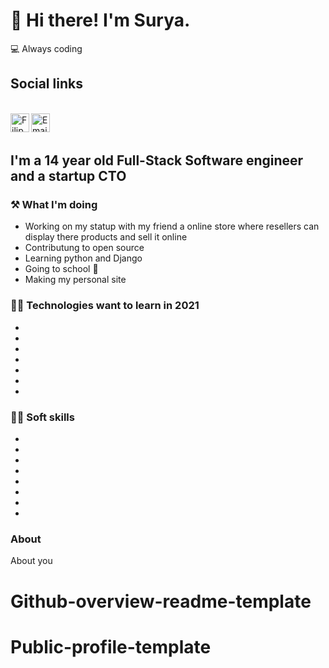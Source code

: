 ﻿# 👋 Hi there! I'm Surya.

💻 Always coding


## Social links

<br/>
<a href="https://twitter.com/suryadevelops">
  <img align="left" alt="Filippo Fonseca | Twitter" width="30px" src="https://i.ibb.co/nb5cF4h/twitter.png" />                                                                                
<a href="suryadevelops@gmail.com">
<img align="left" alt="Email" width="30px" src="https://i.ibb.co/FB5PR40/mail.png" />
</a>

<br />
<br />

## I'm a 14 year old Full-Stack Software engineer and a startup CTO


### ⚒ What I'm doing 

- Working on my statup with my friend a online store where resellers can display there products and sell it online
- Contributung to open source
- Learning python and Django
- Going to school 🤣
- Making my personal site

### 👨‍💻 Technologies want to learn in 2021

- 
- 
- 
- 
- 
- 
- 

### 👨‍💻 Soft skills

- 
- 
- 
- 
- 
- 
- 
- 

### About
About you


# Github-overview-readme-template
# Public-profile-template

